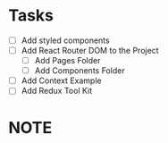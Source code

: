 # Tasks
- [ ] Add styled components
- [ ] Add React Router DOM to the Project
  - [ ] Add Pages Folder 
  - [ ] Add Components Folder
- [ ] Add Context Example
- [ ] Add Redux Tool Kit

# NOTE